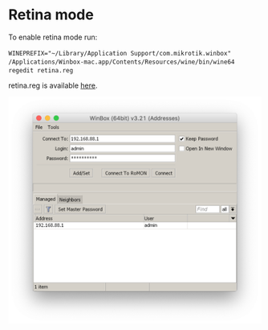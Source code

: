 # Retina mode



To enable retina mode run:

`WINEPREFIX="~/Library/Application Support/com.mikrotik.winbox" /Applications/Winbox-mac.app/Contents/Resources/wine/bin/wine64 regedit retina.reg`

retina.reg is available [here](https://github.com/nrlquaker/winbox-mac/blob/master/retina_mode/retina.reg).

![winbox-mac screenshot](screenshot.png)
